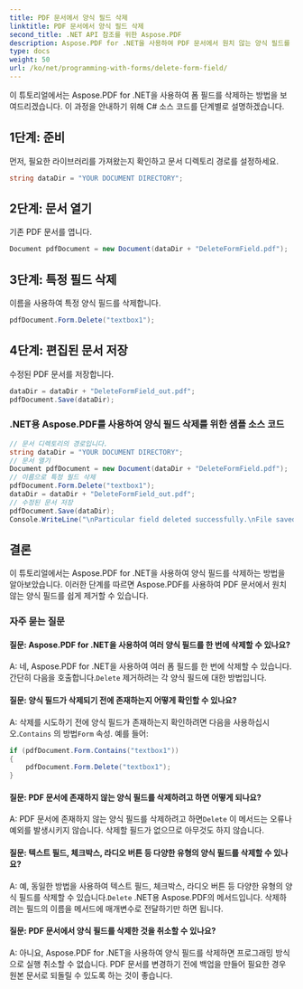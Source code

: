 ```yaml
---
title: PDF 문서에서 양식 필드 삭제
linktitle: PDF 문서에서 양식 필드 삭제
second_title: .NET API 참조를 위한 Aspose.PDF
description: Aspose.PDF for .NET을 사용하여 PDF 문서에서 원치 않는 양식 필드를 쉽게 제거하세요.
type: docs
weight: 50
url: /ko/net/programming-with-forms/delete-form-field/
---
```

이 튜토리얼에서는 Aspose.PDF for .NET을 사용하여 폼 필드를 삭제하는 방법을 보여드리겠습니다. 이 과정을 안내하기 위해 C# 소스 코드를 단계별로 설명하겠습니다.

## 1단계: 준비

먼저, 필요한 라이브러리를 가져왔는지 확인하고 문서 디렉토리 경로를 설정하세요.

```csharp
string dataDir = "YOUR DOCUMENT DIRECTORY";
```

## 2단계: 문서 열기

기존 PDF 문서를 엽니다.

```csharp
Document pdfDocument = new Document(dataDir + "DeleteFormField.pdf");
```

## 3단계: 특정 필드 삭제

이름을 사용하여 특정 양식 필드를 삭제합니다.

```csharp
pdfDocument.Form.Delete("textbox1");
```

## 4단계: 편집된 문서 저장

수정된 PDF 문서를 저장합니다.

```csharp
dataDir = dataDir + "DeleteFormField_out.pdf";
pdfDocument.Save(dataDir);
```

### .NET용 Aspose.PDF를 사용하여 양식 필드 삭제를 위한 샘플 소스 코드 
```csharp
// 문서 디렉토리의 경로입니다.
string dataDir = "YOUR DOCUMENT DIRECTORY";
// 문서 열기
Document pdfDocument = new Document(dataDir + "DeleteFormField.pdf");
// 이름으로 특정 필드 삭제
pdfDocument.Form.Delete("textbox1");
dataDir = dataDir + "DeleteFormField_out.pdf";
// 수정된 문서 저장
pdfDocument.Save(dataDir);
Console.WriteLine("\nParticular field deleted successfully.\nFile saved at " + dataDir);
```

## 결론

이 튜토리얼에서는 Aspose.PDF for .NET을 사용하여 양식 필드를 삭제하는 방법을 알아보았습니다. 이러한 단계를 따르면 Aspose.PDF를 사용하여 PDF 문서에서 원치 않는 양식 필드를 쉽게 제거할 수 있습니다.

### 자주 묻는 질문

#### 질문: Aspose.PDF for .NET을 사용하여 여러 양식 필드를 한 번에 삭제할 수 있나요?

 A: 네, Aspose.PDF for .NET을 사용하여 여러 폼 필드를 한 번에 삭제할 수 있습니다. 간단히 다음을 호출합니다.`Delete` 제거하려는 각 양식 필드에 대한 방법입니다.

#### 질문: 양식 필드가 삭제되기 전에 존재하는지 어떻게 확인할 수 있나요?

 A: 삭제를 시도하기 전에 양식 필드가 존재하는지 확인하려면 다음을 사용하십시오.`Contains` 의 방법`Form` 속성. 예를 들어:

```csharp
if (pdfDocument.Form.Contains("textbox1"))
{
    pdfDocument.Form.Delete("textbox1");
}
```

#### 질문: PDF 문서에 존재하지 않는 양식 필드를 삭제하려고 하면 어떻게 되나요?

 A: PDF 문서에 존재하지 않는 양식 필드를 삭제하려고 하면`Delete` 이 메서드는 오류나 예외를 발생시키지 않습니다. 삭제할 필드가 없으므로 아무것도 하지 않습니다.

#### 질문: 텍스트 필드, 체크박스, 라디오 버튼 등 다양한 유형의 양식 필드를 삭제할 수 있나요?

 A: 예, 동일한 방법을 사용하여 텍스트 필드, 체크박스, 라디오 버튼 등 다양한 유형의 양식 필드를 삭제할 수 있습니다.`Delete` .NET용 Aspose.PDF의 메서드입니다. 삭제하려는 필드의 이름을 메서드에 매개변수로 전달하기만 하면 됩니다.

#### 질문: PDF 문서에서 양식 필드를 삭제한 것을 취소할 수 있나요?

A: 아니요, Aspose.PDF for .NET을 사용하여 양식 필드를 삭제하면 프로그래밍 방식으로 실행 취소할 수 없습니다. PDF 문서를 변경하기 전에 백업을 만들어 필요한 경우 원본 문서로 되돌릴 수 있도록 하는 것이 좋습니다.
